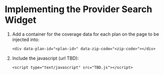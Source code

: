 # Implementing the Provider Search Widget

1. Add a container for the coverage data for each plan on the page to be injected into:

   ```
   <div data-plan-id="<plan-id>" data-zip-code="<zip-code>"></div>
   ```

2. Include the javascript (url TBD):

   ```
   <script type="text/javascript" src="TBD.js"></script>
   ```
